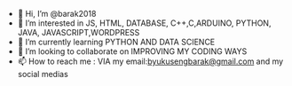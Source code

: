 - 👋 Hi, I’m @barak2018
- 👀 I’m interested in JS, HTML, DATABASE, C++,C,ARDUINO, PYTHON, JAVA, JAVASCRIPT,WORDPRESS
- 🌱 I’m currently learning PYTHON AND DATA SCIENCE
- 💞️ I’m looking to collaborate on IMPROVING MY CODING WAYS
- 📫 How to reach me : VIA my email:byukusengbarak@gmail.com and my social medias

<!---
barak2018/barak2018 is a ✨ special ✨ repository because its `README.md` (this file) appears on your GitHub profile.
You can click the Preview link to take a look at your changes.
--->
